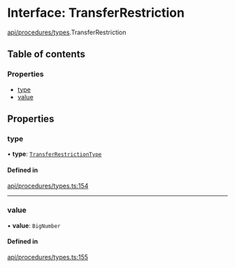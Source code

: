 # Interface: TransferRestriction

[api/procedures/types](../wiki/api.procedures.types).TransferRestriction

## Table of contents

### Properties

- [type](../wiki/api.procedures.types.TransferRestriction#type)
- [value](../wiki/api.procedures.types.TransferRestriction#value)

## Properties

### type

• **type**: [`TransferRestrictionType`](../wiki/api.procedures.types.TransferRestrictionType)

#### Defined in

[api/procedures/types.ts:154](https://github.com/PolymeshAssociation/polymesh-sdk/blob/2d3ac2ae/src/api/procedures/types.ts#L154)

___

### value

• **value**: `BigNumber`

#### Defined in

[api/procedures/types.ts:155](https://github.com/PolymeshAssociation/polymesh-sdk/blob/2d3ac2ae/src/api/procedures/types.ts#L155)
